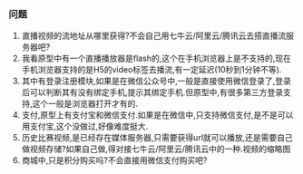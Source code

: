 ### 问题
1. 直播视频的流地址从哪里获得?不会自己用七牛云/阿里云/腾讯云去搭直播流服务器吧?
2. 我看原型中有一个直播播放器是flash的,这个在手机浏览器上是不支持的,现在手机浏览器支持的是H5的video标签去播流,有一定延迟(10秒到1分钟不等).
3. 其中有登录注册模块,如果是在微信公众号中,一般是直接使用微信登录了,登录后可以判断其有没有绑定手机,提示其绑定手机.但原型中,有很多第三方登录支持,这个一般是浏览器打开才有的.
4. 支付,原型上有支付宝和微信支付.如果是在微信中,只支持微信支付,是不是可以用支付宝,这个没做过,好像难度挺大.
5. 历史比赛视频,是已经存在媒体服务器,只需要获得url就可以播放,还是需要自己做视频存储?如果自己做,得对接七牛云/阿里云/腾讯云中的一种.视频的缩略图
6. 商城中,只是积分购买吗?不会直接用微信支付购买吧?
